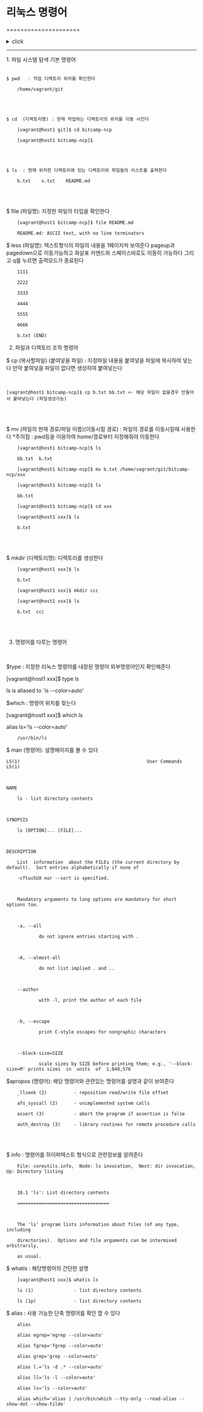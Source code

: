 # 리눅스 명령어
=====================
<details>
<summary>click</summary>
<div markdown="1">


  1. [리눅스 명령어 정리](linux.md)

  2. [HTML수업](HTML5.md)

  3. [CSS수업](CSS.md)

</div>
</details>

<hr/>
1. 파일 시스템 탐색 기본 명령어
<br>


<br>

    $ pwd   : 작업 디렉토리 위치를 확인한다

        /home/vagrant/git

<br>
<br>

    $ cd  (디렉토리명) : 현재 작업하는 디렉토리의 위치를 이동 시킨다 

        [vagrant@host1 git]$ cd bitcamp-ncp

        [vagrant@host1 bitcamp-ncp]$

<br>
<br>
      
    $ ls  : 현재 위치한 디렉토리에 있는 디렉토리와 파일들의 리스트를 출력한다

        b.txt    x.txt    README.md 

<br>
<br>

$ file (파일명):  지정한 파일의 타입을 확인한다

        [vagrant@host1 bitcamp-ncp]$ file README.md

        README.md: ASCII text, with no line terminators



$ less  (파일명): 텍스트형식의 파일의 내용을 1페이지씩 보여준다 pageup과 pagedown으로 이동가능하고 화살표 커맨드와 스페이스바로도 이동이 가능하다 그리고 q를 누르면 출력모드가 종료된다

        1111

        2222

        3333

        4444

        5555

        6666

        b.txt (END)



 

2. 파일과 디렉토리 조작 명령어

$ cp (복사할파일) (붙여넣을 파일) : 지정파일 내용을 붙여넣을 파일에 복사하여 넣는다 만약 붙여넣을 파일이 없다면 생성하여 붙여넣는다 

<br>

    [vagrant@host1 bitcamp-ncp]$ cp b.txt bb.txt <- 해당 파일이 없을경우 만들어서 붙여넣는다 (파일생성가능)

<br>
<br>

$ mv (파일의 현재 경로/파일 이름)(이동시킬 경로) : 파일의 경로를 이동시킬때 사용한다  *주의점 : pwd등을 이용하여 home/경로부터 지정해줘야 이동한다



        [vagrant@host1 bitcamp-ncp]$ ls

        bb.txt  b.txt

        [vagrant@host1 bitcamp-ncp]$ mv b.txt /home/vagrant/git/bitcamp-ncp/xxx

        [vagrant@host1 bitcamp-ncp]$ ls

        bb.txt

        [vagrant@host1 bitcamp-ncp]$ cd xxx

        [vagrant@host1 xxx]$ ls

        b.txt

<br>
<br>


$ mkdir (디렉토리명):  디렉토리를 생성한다



        [vagrant@host1 xxx]$ ls

        b.txt

        [vagrant@host1 xxx]$ mkdir ccc

        [vagrant@host1 xxx]$ ls

        b.txt  ccc


<br>
<br>

3. 명령어를 다루는 명령어

<br>


$type : 지정한 리눅스 명령어를 내장된 명령어 외부명령어인지 확인해준다



 [vagrant@host1 xxx]$ type ls

ls is aliased to `ls --color=auto'



 $which : 명령어 위치를 찾는다



[vagrant@host1 xxx]$ which ls

alias ls='ls --color=auto'

        /usr/bin/ls

$ man (명령어): 설명페이지를 볼 수 있다




    LS(1)                                               User Commands                                               LS(1)



    NAME

        ls - list directory contents



    SYNOPSIS

        ls [OPTION]... [FILE]...



    DESCRIPTION

        List  information  about the FILEs (the current directory by default).  Sort entries alphabetically if none of

        -cftuvSUX nor --sort is specified.



        Mandatory arguments to long options are mandatory for short options too.



        -a, --all

                do not ignore entries starting with .



        -A, --almost-all

                do not list implied . and ..



        --author

                with -l, print the author of each file



        -b, --escape

                print C-style escapes for nongraphic characters



        --block-size=SIZE

                scale sizes by SIZE before printing them; e.g., '--block-size=M' prints sizes  in  units  of  1,048,576



$apropos (명령어): 해당 명령어와 관련있는 명령어를 설명과 같이 보여준다



        _llseek (2)          - reposition read/write file offset

        afs_syscall (2)      - unimplemented system calls

        assert (3)           - abort the program if assertion is false

        auth_destroy (3)     - library routines for remote procedure calls


<br>
<br>


$ info : 명령어를 하이퍼텍스트 형식으로 관련정보를 알려준다



        File: coreutils.info,  Node: ls invocation,  Next: dir invocation,  Up: Directory listing



        10.1 'ls': List directory contents

        ==================================



        The 'ls' program lists information about files (of any type, including

        directories).  Options and file arguments can be intermixed arbitrarily,

        as usual.




$ whatis : 해당명령어의 간단한 설명


        [vagrant@host1 xxx]$ whatis ls

        ls (1)               - list directory contents

        ls (1p)              - list directory contents



$ alias : 사용 가능한 단축 명령어를 확인 할 수 있다



        alias

        alias egrep='egrep --color=auto'

        alias fgrep='fgrep --color=auto'

        alias grep='grep --color=auto'

        alias l.='ls -d .* --color=auto'

        alias ll='ls -l --color=auto'

        alias ls='ls --color=auto'

        alias which='alias | /usr/bin/which --tty-only --read-alias --show-dot --show-tilde'









 